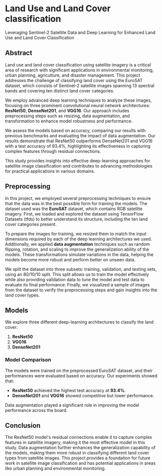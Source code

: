 # Land Use and Land Cover classification
Leveraging Sentinel-2 Satellite Data and Deep Learning for Enhanced Land Use and Land Cover Classification


## Abstract
Land use and land cover classification using satellite imagery is a critical area of research with significant applications in environmental monitoring, urban planning, agriculture, and disaster management. This project addresses the challenge of classifying land cover using the EuroSAT dataset, which consists of Sentinel-2 satellite images spanning 13 spectral bands and covering ten distinct land cover categories. 

We employ advanced deep learning techniques to analyze these images, focusing on three prominent convolutional neural network architectures: **ResNet50**, **DenseNet201**, and **VGG16**. Our approach includes preprocessing steps such as resizing, data augmentation, and transformation to enhance model robustness and performance. 

We assess the models based on accuracy, comparing our results with previous benchmarks and evaluating the impact of data augmentation. Our results demonstrate that ResNet50 outperforms DenseNet201 and VGG16 with a test accuracy of 93.4%, highlighting its effectiveness in capturing complex features through residual connections. 

This study provides insights into effective deep-learning approaches for satellite image classification and contributes to advancing methodologies for practical applications in various domains.

## Preprocessing

In this project, we employed several preprocessing techniques to ensure that the data was in the best possible form for training the models. The dataset used was the **EuroSAT** dataset, which contains RGB satellite imagery. First, we loaded and explored the dataset using TensorFlow Datasets (tfds) to better understand its structure, including the ten land cover categories present.

To prepare the images for training, we resized them to match the input dimensions required by each of the deep learning architectures we used. Additionally, we applied **data augmentation** techniques such as random flipping, rotation, and scaling to improve the generalization ability of the models. These transformations simulate variations in the data, helping the models become more robust and perform better on unseen data.

We split the dataset into three subsets: training, validation, and testing sets, using an 80/10/10 split. This split allows us to train the model effectively while also providing validation data to tune the model and test data to evaluate its final performance. Finally, we visualized a sample of images from the dataset to verify the preprocessing steps and gain insights into the land cover types.

## Models

We explore three different deep-learning architectures to classify the land cover:

1. **ResNet50**
2. **VGG16**
3. **DenseNet201**


### Model Comparison

The models were trained on the preprocessed EuroSAT dataset, and their performances were evaluated based on accuracy. Our experiments showed that:

- **ResNet50** achieved the highest test accuracy at **93.4%**.
- **DenseNet201** and **VGG16** showed competitive but lower performance.

Data augmentation played a significant role in improving the model performance across the board.

## Conclusion

The ResNet50 model's residual connections enable it to capture complex features in satellite imagery, making it the most effective model in this study. Data augmentation further enhances the generalization capability of the models, making them more robust in classifying different land cover types from satellite images. This project provides a foundation for future work in satellite image classification and has potential applications in areas like urban planning and environmental monitoring.



